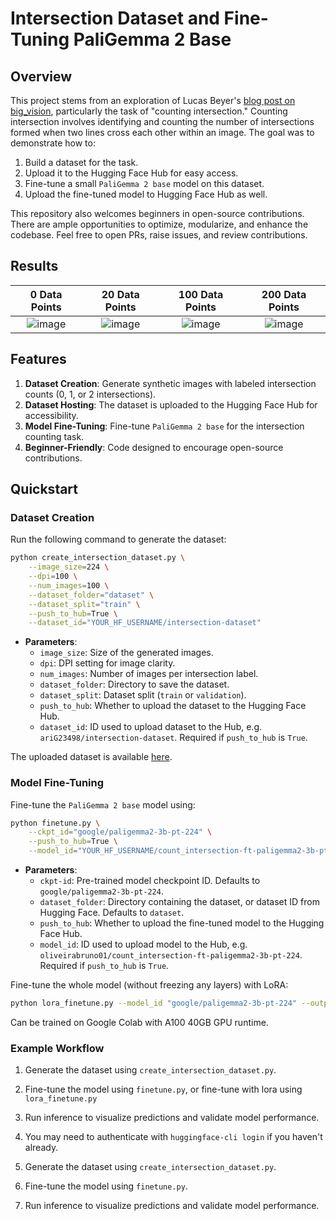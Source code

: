 # Intersection Dataset and Fine-Tuning PaliGemma 2 Base

## Overview
This project stems from an exploration of Lucas Beyer's [blog post on big_vision](https://lucasb.eyer.be/articles/bv_tuto.html), particularly the task of "counting intersection." Counting intersection involves identifying and counting the number of intersections formed when two lines cross each other within an image. The goal was to demonstrate how to:

1. Build a dataset for the task.
2. Upload it to the Hugging Face Hub for easy access.
3. Fine-tune a small `PaliGemma 2 base` model on this dataset.
4. Upload the fine-tuned model to Hugging Face Hub as well.

This repository also welcomes beginners in open-source contributions. There are ample opportunities to optimize, modularize, and enhance the codebase. Feel free to open PRs, raise issues, and review contributions.

## Results

| 0 Data Points | 20 Data Points | 100 Data Points | 200 Data Points |
|:--:|:--:|:--:|:--:|
|![image](https://github.com/user-attachments/assets/f62a9f5b-525c-4c07-8ecb-94a4b89d966a)|![image](https://github.com/user-attachments/assets/78f96d7b-ec1b-4a1e-92ba-dc42d7364dc0)|![image](https://github.com/user-attachments/assets/62e848b1-72e5-42a8-a080-1e8c2ec890e3)|![image](https://github.com/user-attachments/assets/18a17526-b405-4c0b-9007-689f0dba8cc5)|

## Features
1. **Dataset Creation**: Generate synthetic images with labeled intersection counts (0, 1, or 2 intersections).
2. **Dataset Hosting**: The dataset is uploaded to the Hugging Face Hub for accessibility.
3. **Model Fine-Tuning**: Fine-tune `PaliGemma 2 base` for the intersection counting task.
4. **Beginner-Friendly**: Code designed to encourage open-source contributions.

## Quickstart

### Dataset Creation
Run the following command to generate the dataset:

```bash
python create_intersection_dataset.py \
    --image_size=224 \
    --dpi=100 \
    --num_images=100 \
    --dataset_folder="dataset" \
    --dataset_split="train" \
    --push_to_hub=True \
    --dataset_id="YOUR_HF_USERNAME/intersection-dataset"
```

- **Parameters**:
  - `image_size`: Size of the generated images.
  - `dpi`: DPI setting for image clarity.
  - `num_images`: Number of images per intersection label.
  - `dataset_folder`: Directory to save the dataset.
  - `dataset_split`: Dataset split (`train` or `validation`).
  - `push_to_hub`: Whether to upload the dataset to the Hugging Face Hub.
  - `dataset_id`: ID used to upload dataset to the Hub, e.g. `ariG23498/intersection-dataset`. Required if `push_to_hub` is `True`.

The uploaded dataset is available [here](https://huggingface.co/datasets/ariG23498/intersection-dataset).

### Model Fine-Tuning

Fine-tune the `PaliGemma 2 base` model using:

```bash
python finetune.py \
    --ckpt_id="google/paligemma2-3b-pt-224" \
    --push_to_hub=True \
    --model_id="YOUR_HF_USERNAME/count_intersection-ft-paligemma2-3b-pt-224"
```

- **Parameters**:
  - `ckpt-id`: Pre-trained model checkpoint ID. Defaults to `google/paligemma2-3b-pt-224`.
  - `dataset_folder`: Directory containing the dataset, or dataset ID from Hugging Face. Defaults to `dataset`. 
  - `push_to_hub`: Whether to upload the fine-tuned model to the Hugging Face Hub.
  - `model_id`: ID used to upload model to the Hub, e.g. `oliveirabruno01/count_intersection-ft-paligemma2-3b-pt-224`. Required if `push_to_hub` is `True`.

Fine-tune the whole model (without freezing any layers) with LoRA:
```bash
python lora_finetune.py --model_id "google/paligemma2-3b-pt-224" --output_dir "your/output/directory"
```
Can be trained on Google Colab with A100 40GB GPU runtime.

### Example Workflow

1. Generate the dataset using `create_intersection_dataset.py`.
2. Fine-tune the model using `finetune.py`, or fine-tune with lora using `lora_finetune.py` 
3. Run inference to visualize predictions and validate model performance.

1. You may need to authenticate with `huggingface-cli login` if you haven't already. 
2. Generate the dataset using `create_intersection_dataset.py`.
3. Fine-tune the model using `finetune.py`.
4. Run inference to visualize predictions and validate model performance.

